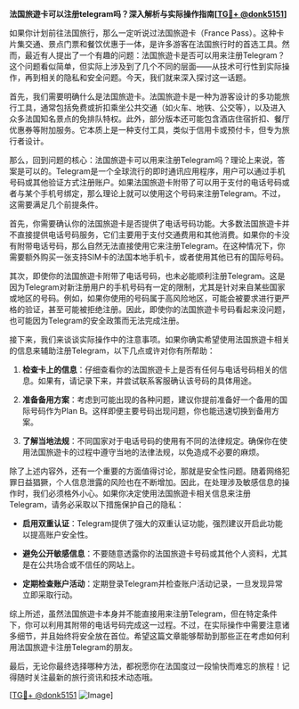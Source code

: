 **法国旅遊卡可以注册telegram吗？深入解析与实际操作指南[[TG💪+ @donk5151](https://t.me/s/donk5151)]**

如果你计划前往法国旅行，那么一定听说过法国旅遊卡（France Pass）。这种卡片集交通、景点门票和餐饮优惠于一体，是许多游客在法国旅行时的首选工具。然而，最近有人提出了一个有趣的问题：法国旅遊卡是否可以用来注册Telegram？这个问题看似简单，但实际上涉及到了几个不同的层面——从技术可行性到实际操作，再到相关的隐私和安全问题。今天，我们就来深入探讨这一话题。

首先，我们需要明确什么是法国旅遊卡。法国旅遊卡是一种为游客设计的多功能旅行工具，通常包括免费或折扣乘坐公共交通（如火车、地铁、公交等），以及进入众多法国知名景点的免排队特权。此外，部分版本还可能包含酒店住宿折扣、餐厅优惠券等附加服务。它本质上是一种支付工具，类似于信用卡或预付卡，但专为旅行者设计。

那么，回到问题的核心：法国旅遊卡可以用来注册Telegram吗？理论上来说，答案是可以的。Telegram是一个全球流行的即时通讯应用程序，用户可以通过手机号码或其他验证方式注册账户。如果法国旅遊卡附带了可以用于支付的电话号码或者与某个手机号绑定，那么理论上就可以使用这个号码来注册Telegram。不过，这需要满足几个前提条件。

首先，你需要确认你的法国旅遊卡是否提供了电话号码功能。大多数法国旅遊卡并不直接提供电话号码服务，它们主要用于支付交通费用和其他消费。如果你的卡没有附带电话号码，那么自然无法直接使用它来注册Telegram。在这种情况下，你需要额外购买一张支持SIM卡的法国本地手机卡，或者使用其他已有的国际号码。

其次，即使你的法国旅遊卡附带了电话号码，也未必能顺利注册Telegram。这是因为Telegram对新注册用户的手机号码有一定的限制，尤其是针对来自某些国家或地区的号码。例如，如果你使用的号码属于高风险地区，可能会被要求进行更严格的验证，甚至可能被拒绝注册。因此，即使你的法国旅遊卡号码看起来没问题，也可能因为Telegram的安全政策而无法完成注册。

接下来，我们来谈谈实际操作中的注意事项。如果你确实希望使用法国旅遊卡相关的信息来辅助注册Telegram，以下几点或许对你有所帮助：

1. **检查卡上的信息**：仔细查看你的法国旅遊卡上是否有任何与电话号码相关的信息。如果有，请记录下来，并尝试联系客服确认该号码的具体用途。
   
2. **准备备用方案**：考虑到可能出现的各种问题，建议你提前准备好一个备用的国际号码作为Plan B。这样即便主要号码出现问题，你也能迅速切换到备用方案。

3. **了解当地法规**：不同国家对于电话号码的使用有不同的法律规定。确保你在使用法国旅遊卡的过程中遵守当地的法律法规，以免造成不必要的麻烦。

除了上述内容外，还有一个重要的方面值得讨论，那就是安全性问题。随着网络犯罪日益猖獗，个人信息泄露的风险也在不断增加。因此，在处理涉及敏感信息的操作时，我们必须格外小心。如果你决定使用法国旅遊卡相关信息来注册Telegram，请务必采取以下措施保护自己的隐私：

- **启用双重认证**：Telegram提供了强大的双重认证功能，强烈建议开启此功能以提高账户安全性。
  
- **避免公开敏感信息**：不要随意透露你的法国旅遊卡号码或其他个人资料，尤其是在公共场合或不信任的网站上。

- **定期检查账户活动**：定期登录Telegram并检查账户活动记录，一旦发现异常立即采取行动。

综上所述，虽然法国旅遊卡本身并不能直接用来注册Telegram，但在特定条件下，你可以利用其附带的电话号码完成这一过程。不过，在实际操作中需要注意诸多细节，并且始终将安全放在首位。希望这篇文章能够帮助到那些正在考虑如何利用法国旅遊卡注册Telegram的朋友。

最后，无论你最终选择哪种方法，都祝愿你在法国度过一段愉快而难忘的旅程！记得随时关注最新的旅行资讯和技术动态哦。

[[TG💪+ @donk5151](https://t.me/s/donk5151) ![Image](https://i.postimg.cc/rwNCRYN7/Snipaste-2025-04-30-17-27-05.png)]